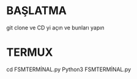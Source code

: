 # BAŞLATMA
git clone ve CD yi açın ve bunları yapın 

# TERMUX
cd FSMTERMİNAL.py
Python3 FSMTERMİNAL.py
